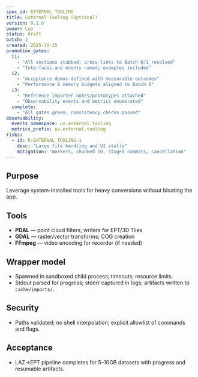 ```yaml
---
spec_id: EXTERNAL_TOOLING
title: External Tooling (Optional)
version: 0.1.0
owner: Leo
status: draft
batch: 2
created: 2025-10-15
promotion_gates:
  i1:
    - "All sections stubbed; cross-links to Batch 0/1 resolved"
    - "Interfaces and events named; examples included"
  i2:
    - "Acceptance demos defined with measurable outcomes"
    - "Performance & memory budgets aligned to Batch 0"
  i3:
    - "Reference importer notes/prototypes attached"
    - "Observability events and metrics enumerated"
  complete:
    - "All gates green; consistency checks passed"
observability:
  events_namespace: uv.external.tooling
  metrics_prefix: uv.external.tooling
risks:
  - id: R-EXTERNAL_TOOLING-1
    desc: "Large file handling and UI stalls"
    mitigation: "Workers, chunked IO, staged commits, cancellation"
---
```


## Purpose
Leverage system-installed tools for heavy conversions without bloating the app.

## Tools
- **PDAL** — point cloud filters; writers for EPT/3D Tiles
- **GDAL** — raster/vector transforms; COG creation
- **FFmpeg** — video encoding for recorder (if needed)

## Wrapper model
- Spawned in sandboxed child process; timeouts; resource limits.
- Stdout parsed for progress; stderr captured in logs; artifacts written to `cache/imports/`.

## Security
- Paths validated; no shell interpolation; explicit allowlist of commands and flags.

## Acceptance
- LAZ→EPT pipeline completes for 5–10GB datasets with progress and resumable artifacts.
